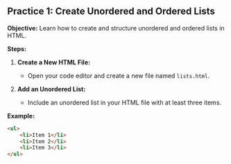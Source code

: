 ## **Practice 1: Create Unordered and Ordered Lists**

**Objective:** Learn how to create and structure unordered and ordered lists in HTML.

**Steps:**

1.  **Create a New HTML File:**
    
    -   Open your code editor and create a new file named `lists.html`.
2.  **Add an Unordered List:**
    
    -   Include an unordered list in your HTML file with at least three items.

**Example:**
```html
<ul>
    <li>Item 1</li>
    <li>Item 2</li>
    <li>Item 3</li>
</ul>
```


<!--stackedit_data:
eyJoaXN0b3J5IjpbLTE1MTg3NjcwNDZdfQ==
-->